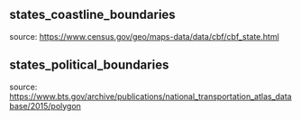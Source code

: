 
## states_coastline_boundaries
source:
https://www.census.gov/geo/maps-data/data/cbf/cbf_state.html

## states_political_boundaries
source:
https://www.bts.gov/archive/publications/national_transportation_atlas_database/2015/polygon